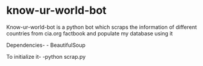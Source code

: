 
know-ur-world-bot
====================

Know-ur-world-bot is a python bot which scraps the information of different countries from cia.org factbook
and populate my database using it

Dependencies-
    - BeautifulSoup

To initialize it-
    -python scrap.py
